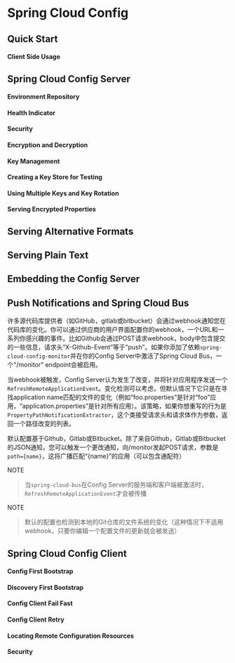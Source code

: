 # Spring Cloud Config

## Quick Start

#### Client Side Usage

## Spring Cloud Config Server

#### Environment Repository

#### Health Indicator

#### Security

#### Encryption and Decryption

#### Key Management

#### Creating a Key Store for Testing

#### Using Multiple Keys and Key Rotation

#### Serving Encrypted Properties

## Serving Alternative Formats

## Serving Plain Text

## Embedding the Config Server 

## Push Notifications and Spring Cloud Bus

许多源代码库提供者（如GitHub，gitlab或bitbucket）会通过webhook通知您在代码库的变化。你可以通过供应商的用户界面配置你的webhook，一个URL和一系列你感兴趣的事件。比如Github会通过POST请求webhook，body中包含提交的一些信息，请求头“X-Github-Event”等于“push”。如果你添加了依赖`spring-cloud-config-monitor`并在你的Config Server中激活了Spring Cloud Bus，一个"/monitor" endpoint会被启用。

当webhook被触发，Config Server认为发生了改变，并将针对应用程序发送一个`RefreshRemoteApplicationEvent`。变化检测可以考虑，但默认情况下它只是在寻找application name匹配的文件的变化（例如“foo.properties”是针对“foo”应用，“application.properties”是针对所有应用）。该策略，如果你想重写的行为是`PropertyPathNotificationExtractor`，这个类接受请求头和请求体作为参数，返回一个路径改变的列表。

默认配置基于Github，Gitlab或Bitbucket。除了来自Github，Gitlab或Bitbucket的JSON通知，您可以触发一个更改通知，向/monitor发起POST请求，参数是`path={name}`，这将广播匹配“{name}”的应用（可以包含通配符）

NOTE
> 当`spring-cloud-bus`在Config Server的服务端和客户端被激活时，`RefreshRemoteApplicationEvent`才会被传播

NOTE
> 默认的配置也检测到本地的Git仓库的文件系统的变化（这种情况下不适用webhook，只要你编辑一个配置文件的更新就会被发送）

## Spring Cloud Config Client

#### Config First Bootstrap

#### Discovery First Bootstrap

#### Config Client Fail Fast

#### Config Client Retry

#### Locating Remote Configuration Resources

#### Security






